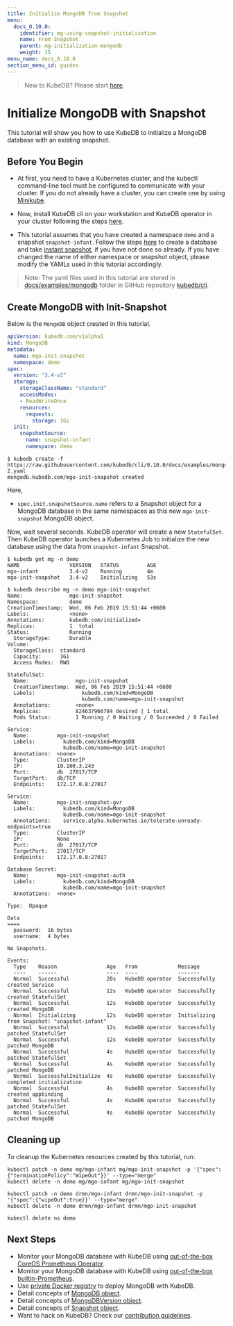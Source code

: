 ```yaml
---
title: Initialize MongoDB from Snapshot
menu:
  docs_0.10.0:
    identifier: mg-using-snapshot-initialization
    name: From Snapshot
    parent: mg-initialization-mongodb
    weight: 15
menu_name: docs_0.10.0
section_menu_id: guides
---
```

> New to KubeDB? Please start [here](/docs/concepts/README.md).

# Initialize MongoDB with Snapshot

This tutorial will show you how to use KubeDB to initialize a MongoDB database with an existing snapshot.

## Before You Begin

- At first, you need to have a Kubernetes cluster, and the kubectl command-line tool must be configured to communicate with your cluster. If you do not already have a cluster, you can create one by using [Minikube](https://github.com/kubernetes/minikube).

- Now, install KubeDB cli on your workstation and KubeDB operator in your cluster following the steps [here](/docs/setup/install.md).

- This tutorial assumes that you have created a namespace `demo` and a snapshot `snapshot-infant`. Follow the steps [here](/docs/guides/mongodb/snapshot/backup-and-restore.md) to create a database and take [instant snapshot](/docs/guides/mongodb/snapshot/backup-and-restore.md#instant-backups), if you have not done so already. If you have changed the name of either namespace or snapshot object, please modify the YAMLs used in this tutorial accordingly.

> Note: The yaml files used in this tutorial are stored in [docs/examples/mongodb](https://github.com/kubedb/cli/tree/master/docs/examples/mongodb) folder in GitHub repository [kubedb/cli](https://github.com/kubedb/cli).

## Create MongoDB with Init-Snapshot

Below is the `MongoDB` object created in this tutorial.

```yaml
apiVersion: kubedb.com/v1alpha1
kind: MongoDB
metadata:
  name: mgo-init-snapshot
  namespace: demo
spec:
  version: "3.4-v2"
  storage:
    storageClassName: "standard"
    accessModes:
    - ReadWriteOnce
    resources:
      requests:
        storage: 1Gi
  init:
    snapshotSource:
      name: snapshot-infant
      namespace: demo
```

```console
$ kubedb create -f https://raw.githubusercontent.com/kubedb/cli/0.10.0/docs/examples/mongodb/Initialization/demo-2.yaml
mongodb.kubedb.com/mgo-init-snapshot created
```

Here,

- `spec.init.snapshotSource.name` refers to a Snapshot object for a MongoDB database in the same namespaces as this new `mgo-init-snapshot` MongoDB object.

Now, wait several seconds. KubeDB operator will create a new `StatefulSet`. Then KubeDB operator launches a Kubernetes Job to initialize the new database using the data from `snapshot-infant` Snapshot.

```console
$ kubedb get mg -n demo
NAME                VERSION   STATUS         AGE
mgo-infant          3.4-v2    Running        4m
mgo-init-snapshot   3.4-v2    Initializing   53s

$ kubedb describe mg -n demo mgo-init-snapshot
Name:               mgo-init-snapshot
Namespace:          demo
CreationTimestamp:  Wed, 06 Feb 2019 15:51:44 +0600
Labels:             <none>
Annotations:        kubedb.com/initialized=
Replicas:           1  total
Status:             Running
  StorageType:      Durable
Volume:
  StorageClass:  standard
  Capacity:      1Gi
  Access Modes:  RWO

StatefulSet:
  Name:               mgo-init-snapshot
  CreationTimestamp:  Wed, 06 Feb 2019 15:51:44 +0600
  Labels:               kubedb.com/kind=MongoDB
                        kubedb.com/name=mgo-init-snapshot
  Annotations:        <none>
  Replicas:           824637966784 desired | 1 total
  Pods Status:        1 Running / 0 Waiting / 0 Succeeded / 0 Failed

Service:
  Name:         mgo-init-snapshot
  Labels:         kubedb.com/kind=MongoDB
                  kubedb.com/name=mgo-init-snapshot
  Annotations:  <none>
  Type:         ClusterIP
  IP:           10.100.3.243
  Port:         db  27017/TCP
  TargetPort:   db/TCP
  Endpoints:    172.17.0.8:27017

Service:
  Name:         mgo-init-snapshot-gvr
  Labels:         kubedb.com/kind=MongoDB
                  kubedb.com/name=mgo-init-snapshot
  Annotations:    service.alpha.kubernetes.io/tolerate-unready-endpoints=true
  Type:         ClusterIP
  IP:           None
  Port:         db  27017/TCP
  TargetPort:   27017/TCP
  Endpoints:    172.17.0.8:27017

Database Secret:
  Name:         mgo-init-snapshot-auth
  Labels:         kubedb.com/kind=MongoDB
                  kubedb.com/name=mgo-init-snapshot
  Annotations:  <none>
  
Type:  Opaque
  
Data
====
  password:  16 bytes
  username:  4 bytes

No Snapshots.

Events:
  Type    Reason                Age   From             Message
  ----    ------                ----  ----             -------
  Normal  Successful            20s   KubeDB operator  Successfully created Service
  Normal  Successful            12s   KubeDB operator  Successfully created StatefulSet
  Normal  Successful            12s   KubeDB operator  Successfully created MongoDB
  Normal  Initializing          12s   KubeDB operator  Initializing from Snapshot: "snapshot-infant"
  Normal  Successful            12s   KubeDB operator  Successfully patched StatefulSet
  Normal  Successful            12s   KubeDB operator  Successfully patched MongoDB
  Normal  Successful            4s    KubeDB operator  Successfully patched StatefulSet
  Normal  Successful            4s    KubeDB operator  Successfully patched MongoDB
  Normal  SuccessfulInitialize  4s    KubeDB operator  Successfully completed initialization
  Normal  Successful            4s    KubeDB operator  Successfully created appbinding
  Normal  Successful            4s    KubeDB operator  Successfully patched StatefulSet
  Normal  Successful            4s    KubeDB operator  Successfully patched MongoDB
```

## Cleaning up

To cleanup the Kubernetes resources created by this tutorial, run:

```console
kubectl patch -n demo mg/mgo-infant mg/mgo-init-snapshot -p '{"spec":{"terminationPolicy":"WipeOut"}}' --type="merge"
kubectl delete -n demo mg/mgo-infant mg/mgo-init-snapshot

kubectl patch -n demo drmn/mgo-infant drmn/mgo-init-snapshot -p '{"spec":{"wipeOut":true}}' --type="merge"
kubectl delete -n demo drmn/mgo-infant drmn/mgo-init-snapshot

kubectl delete ns demo
```

## Next Steps

- Monitor your MongoDB database with KubeDB using [out-of-the-box CoreOS Prometheus Operator](/docs/guides/mongodb/monitoring/using-coreos-prometheus-operator.md).
- Monitor your MongoDB database with KubeDB using [out-of-the-box builtin-Prometheus](/docs/guides/mongodb/monitoring/using-builtin-prometheus.md).
- Use [private Docker registry](/docs/guides/mongodb/private-registry/using-private-registry.md) to deploy MongoDB with KubeDB.
- Detail concepts of [MongoDB object](/docs/concepts/databases/mongodb.md).
- Detail concepts of [MongoDBVersion object](/docs/concepts/catalog/mongodb.md).
- Detail concepts of [Snapshot object](/docs/concepts/snapshot.md).
- Want to hack on KubeDB? Check our [contribution guidelines](/docs/CONTRIBUTING.md).
